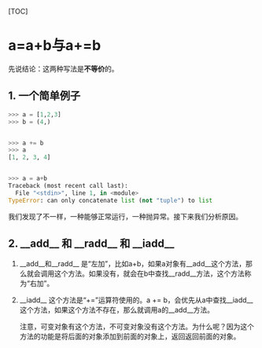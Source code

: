 [TOC]

# a=a+b与a+=b

先说结论：这两种写法是**不等价**的。

## 1. 一个简单例子

```python
>>> a = [1,2,3]
>>> b = (4,)


>>> a += b
>>> a
[1, 2, 3, 4]


>>> a = a+b
Traceback (most recent call last):
  File "<stdin>", line 1, in <module>
TypeError: can only concatenate list (not "tuple") to list
```

我们发现了不一样，一种能够正常运行，一种抛异常。接下来我们分析原因。

## 2. \_\_add\_\_ 和 \_\_radd\_\_ 和 \_\_iadd\_\_

1. \_\_add\_\_和\_\_radd\_\_
   是“左加”，比如a+b，如果a对象有\_\_add\_\_这个方法，那么就会调用这个方法。如果没有，就会在b中查找\_\_radd\_\_方法，这个方法称为“右加”。

2. \_\_iadd\_\_
   这个方法是“+=”运算符使用的。a += b，会优先从a中查找\_\_iadd\_\_这个方法，如果这个方法不存在，那么就调用a的\_\_add\_\_方法。

   注意，可变对象有这个方法，不可变对象没有这个方法。为什么呢？因为这个方法的功能是将后面的对象添加到前面的对象上，返回返回前面的对象。
